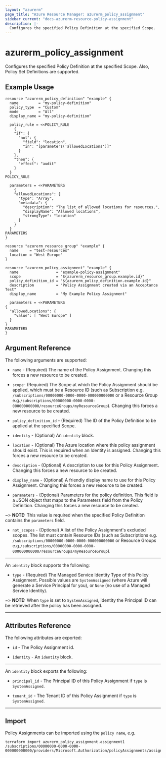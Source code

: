 ```yaml
---
layout: "azurerm"
page_title: "Azure Resource Manager: azurerm_policy_assignment"
sidebar_current: "docs-azurerm-resource-policy-assignment"
description: |-
  Configures the specified Policy Definition at the specified Scope.
---
```


# azurerm_policy_assignment

Configures the specified Policy Definition at the specified Scope. Also, Policy Set Definitions are supported.

## Example Usage

```hcl
resource "azurerm_policy_definition" "example" {
  name         = "my-policy-definition"
  policy_type  = "Custom"
  mode         = "All"
  display_name = "my-policy-definition"

  policy_rule = <<POLICY_RULE
	{
    "if": {
      "not": {
        "field": "location",
        "in": "[parameters('allowedLocations')]"
      }
    },
    "then": {
      "effect": "audit"
    }
  }
POLICY_RULE

  parameters = <<PARAMETERS
	{
    "allowedLocations": {
      "type": "Array",
      "metadata": {
        "description": "The list of allowed locations for resources.",
        "displayName": "Allowed locations",
        "strongType": "location"
      }
    }
  }
PARAMETERS
}

resource "azurerm_resource_group" "example" {
  name     = "test-resources"
  location = "West Europe"
}

resource "azurerm_policy_assignment" "example" {
  name                 = "example-policy-assignment"
  scope                = "${azurerm_resource_group.example.id}"
  policy_definition_id = "${azurerm_policy_definition.example.id}"
  description          = "Policy Assignment created via an Acceptance Test"
  display_name         = "My Example Policy Assignment"

  parameters = <<PARAMETERS
{
  "allowedLocations": {
    "value": [ "West Europe" ]
  }
}
PARAMETERS
}
```

## Argument Reference

The following arguments are supported:

* `name` - (Required) The name of the Policy Assignment. Changing this forces a new resource to be created.

* `scope`- (Required) The Scope at which the Policy Assignment should be applied, which must be a Resource ID (such as Subscription e.g. `/subscriptions/00000000-0000-0000-000000000000` or a Resource Group e.g.`/subscriptions/00000000-0000-0000-000000000000/resourceGroups/myResourceGroup`). Changing this forces a new resource to be created.

* `policy_definition_id` - (Required) The ID of the Policy Definition to be applied at the specified Scope.

* `identity` - (Optional) An `identity` block.

* `location` - (Optional) The Azure location where this policy assignment should exist. This is required when an Identity is assigned. Changing this forces a new resource to be created.

* `description` - (Optional) A description to use for this Policy Assignment. Changing this forces a new resource to be created.

* `display_name` - (Optional) A friendly display name to use for this Policy Assignment. Changing this forces a new resource to be created.

* `parameters` - (Optional) Parameters for the policy definition. This field is a JSON object that maps to the Parameters field from the Policy Definition. Changing this forces a new resource to be created.

~> **NOTE:** This value is required when the specified Policy Definition contains the `parameters` field.

* `not_scopes` - (Optional) A list of the Policy Assignment's excluded scopes. The list must contain Resource IDs (such as Subscriptions e.g. `/subscriptions/00000000-0000-0000-000000000000` or Resource Groups e.g.`/subscriptions/00000000-0000-0000-000000000000/resourceGroups/myResourceGroup`). 

---

An `identity` block supports the following:

* `type` - (Required) The Managed Service Identity Type of this Policy Assignment. Possible values are `SystemAssigned` (where Azure will generate a Service Principal for you), or `None` (no use of a Managed Service Identity).

~> **NOTE:** When `type` is set to `SystemAssigned`, identity the Principal ID can be retrieved after the policy has been assigned.

---


## Attributes Reference

The following attributes are exported:

* `id` - The Policy Assignment id.

* `identity` - An `identity` block.

---

An `identity` block exports the following:

* `principal_id` - The Principal ID of this Policy Assignment if `type` is `SystemAssigned`.

* `tenant_id` - The Tenant ID of this Policy Assignment if `type` is `SystemAssigned`.

---

## Import

Policy Assignments can be imported using the `policy name`, e.g.

```shell
terraform import azurerm_policy_assignment.assignment1  /subscriptions/00000000-0000-0000-000000000000/providers/Microsoft.Authorization/policyAssignments/assignment1
```
